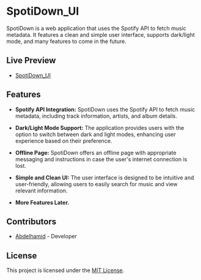 # SpotiDown_UI

SpotiDown is a web application that uses the Spotify API to fetch music metadata. It features a clean and simple user interface, supports dark/light mode, and many features to come in the future.

## Live Preview

- <a href="https://spotidownui.netlify.app" target="_blank">SpotiDown_UI</a>

## Features

- **Spotify API Integration:** SpotiDown uses the Spotify API to fetch music metadata, including track information, artists, and album details.

- **Dark/Light Mode Support:** The application provides users with the option to switch between dark and light modes, enhancing user experience based on their preference.

- **Offline Page:** SpotiDown offers an offline page with appropriate messaging and instructions in case the user's internet connection is lost.

- **Simple and Clean UI:** The user interface is designed to be intuitive and user-friendly, allowing users to easily search for music and view relevant information.

- **More Features Later.**

## Contributors

- [Abdelhamid](https://github.com/Abdev23) - Developer

## License

This project is licensed under the [MIT License](README.md).